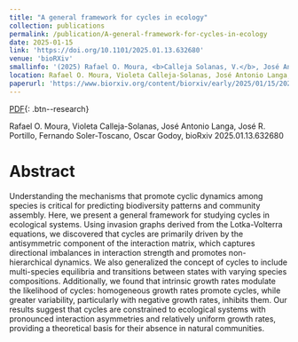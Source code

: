 ```yaml
---
title: "A general framework for cycles in ecology"
collection: publications
permalink: /publication/A-general-framework-for-cycles-in-ecology
date: 2025-01-15
link: 'https://doi.org/10.1101/2025.01.13.632680'
venue: 'bioRXiv'
smallinfo: '(2025) Rafael O. Moura, <b>Calleja Solanas, V.</b>, José Antonio Langa, José R. Portillo, Fernando Soler-Toscano and Oscar Godoy'
location: Rafael O. Moura, Violeta Calleja-Solanas, José Antonio Langa, José R. Portillo, Fernando Soler-Toscano and Oscar Godoy
paperurl: 'https://www.biorxiv.org/content/biorxiv/early/2025/01/15/2025.01.13.632680.full.pdf'
---
```


[PDF](https://www.biorxiv.org/content/biorxiv/early/2025/01/15/2025.01.13.632680.full.pdf){: .btn--research}

Rafael O. Moura, Violeta Calleja-Solanas, José Antonio Langa, José R. Portillo, Fernando Soler-Toscano, Oscar Godoy, bioRxiv 2025.01.13.632680

# Abstract
Understanding the mechanisms that promote cyclic dynamics among species is critical for predicting biodiversity patterns and community assembly. Here, we present a general framework for studying cycles in ecological systems. Using invasion graphs derived from the Lotka-Volterra equations,
we discovered that cycles are primarily driven by the antisymmetric component of the interaction matrix, which captures directional imbalances in interaction strength and promotes non-hierarchical dynamics. We also generalized the concept of cycles to include multi-species equilibria and transitions between states with varying species compositions. Additionally, we found that intrinsic growth rates modulate the likelihood of cycles: homogeneous growth rates promote cycles, while greater variability, particularly with negative growth rates, inhibits them. Our results suggest that cycles are constrained to ecological systems with pronounced interaction asymmetries and relatively uniform growth rates, providing a theoretical basis for their absence in natural communities. 

